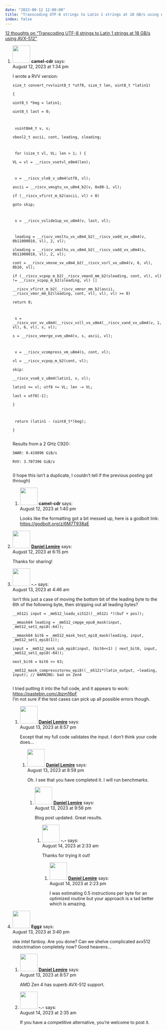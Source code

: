 ```yaml
---
date: "2023-08-12 12:00:00"
title: "Transcoding UTF-8 strings to Latin 1 strings at 18 GB/s using AVX-512"
index: false
---
```


[12 thoughts on &ldquo;Transcoding UTF-8 strings to Latin 1 strings at 18 GB/s using AVX-512&rdquo;](/lemire/blog/2023/08-12-transcoding-utf-8-strings-to-latin-1-strings-at-12-gb-s-using-avx-512)

<ol class="comment-list">
<li id="comment-653981" class="comment even thread-even depth-1 parent">
<div class="comment-author vcard">
<img alt src="https://secure.gravatar.com/avatar/6504fad0830c1dd03086ee35097cea11?s=56&#038;d=mm&#038;r=g" srcset="https://secure.gravatar.com/avatar/6504fad0830c1dd03086ee35097cea11?s=112&#038;d=mm&#038;r=g 2x" class="avatar avatar-56 photo" height="56" width="56" decoding="async" /> <b class="fn">camel-cdr</b> <span class="says">says:</span> </div>
<div class="comment-metadata"><time datetime="2023-08-12T13:34:17+00:00">August 12, 2023 at 1:34 pm</time></a> </div>
<div class="comment-content">
<p>I wrote a RVV version:</p>
<p><code>size_t convert_rvv(uint8_t *utf8, size_t len, uint8_t *latin1)<br/>
{<br/>
uint8_t *beg = latin1;<br/>
uint8_t last = 0;</p>
<p> vuint8m4_t v, s;<br/>
vbool2_t ascii, cont, leading, sleading;</p>
<p> for (size_t vl, VL; len &gt; 1; ) {<br/>
VL = vl = __riscv_vsetvl_e8m4(len);</p>
<p> v = __riscv_vle8_v_u8m4(utf8, vl);<br/>
ascii = __riscv_vmsgtu_vx_u8m4_b2(v, 0x80-1, vl);<br/>
if (__riscv_vfirst_m_b2(ascii, vl) &lt; 0)<br/>
goto skip;</p>
<p> s = __riscv_vslide1up_vx_u8m4(v, last, vl);</p>
<p> leading = __riscv_vmsltu_vx_u8m4_b2(__riscv_vadd_vx_u8m4(v, 0b11000010, vl), 2, vl);<br/>
sleading = __riscv_vmsltu_vx_u8m4_b2(__riscv_vadd_vx_u8m4(s, 0b11000010, vl), 2, vl);<br/>
cont = __riscv_vmsne_vx_u8m4_b2(__riscv_vsrl_vx_u8m4(v, 6, vl), 0b10, vl);<br/>
if (__riscv_vcpop_m_b2(__riscv_vmand_mm_b2(sleading, cont, vl), vl) != __riscv_vcpop_m_b2(sleading, vl) ||<br/>
__riscv_vfirst_m_b2(__riscv_vmnor_mm_b2(ascii, __riscv_vmor_mm_b2(leading, cont, vl), vl), vl) &gt;= 0)<br/>
return 0;</p>
<p> s = __riscv_vor_vv_u8m4(__riscv_vsll_vx_u8m4(__riscv_vand_vx_u8m4(v, 1, vl), 6, vl), s, vl);<br/>
s = __riscv_vmerge_vvm_u8m4(v, s, ascii, vl);</p>
<p> v = __riscv_vcompress_vm_u8m4(s, cont, vl);<br/>
vl = __riscv_vcpop_m_b2(cont, vl);<br/>
skip:<br/>
__riscv_vse8_v_u8m4(latin1, v, vl);<br/>
latin1 += vl; utf8 += VL; len -= VL;<br/>
last = utf8[-1];<br/>
}</p>
<p> return (latin1 - (uint8_t*)beg);<br/>
}<br/>
</code></p>
<p>Results from a 2 GHz C920:</p>
<p><code>SWAR: 0.419896 GiB/s<br/>
RVV: 3.707396 GiB/s<br/>
</code></p>
<p>(I hope this isn&rsquo;t a duplicate, I couldn&rsquo;t tell if the previous posting got through)</p>
</div>
<ol class="children">
<li id="comment-653983" class="comment odd alt depth-2">
<div class="comment-author vcard">
<img alt src="https://secure.gravatar.com/avatar/6504fad0830c1dd03086ee35097cea11?s=56&#038;d=mm&#038;r=g" srcset="https://secure.gravatar.com/avatar/6504fad0830c1dd03086ee35097cea11?s=112&#038;d=mm&#038;r=g 2x" class="avatar avatar-56 photo" height="56" width="56" decoding="async" /> <b class="fn">camel-cdr</b> <span class="says">says:</span> </div>
<div class="comment-metadata"><time datetime="2023-08-12T13:40:36+00:00">August 12, 2023 at 1:40 pm</time></a> </div>
<div class="comment-content">
<p>Looks like the formatting got a bit messed up, here is a godbolt link: <a href="https://godbolt.org/z/6M7T938aE" rel="nofollow ugc">https://godbolt.org/z/6M7T938aE</a></p>
</div>
</li>
</ol>
</li>
<li id="comment-653999" class="comment byuser comment-author-lemire bypostauthor even thread-odd thread-alt depth-1">
<div class="comment-author vcard">
<img alt src="https://secure.gravatar.com/avatar/2ca999bef9535950f5b84281a4dab006?s=56&#038;d=mm&#038;r=g" srcset="https://secure.gravatar.com/avatar/2ca999bef9535950f5b84281a4dab006?s=112&#038;d=mm&#038;r=g 2x" class="avatar avatar-56 photo" height="56" width="56" loading="lazy" decoding="async" /> <b class="fn"><a href="https://lemire.me/en/" class="url" rel="ugc">Daniel Lemire</a></b> <span class="says">says:</span> </div>
<div class="comment-metadata"><time datetime="2023-08-12T18:15:35+00:00">August 12, 2023 at 6:15 pm</time></a> </div>
<div class="comment-content">
<p>Thanks for sharing!</p>
</div>
</li>
<li id="comment-654030" class="comment odd alt thread-even depth-1 parent">
<div class="comment-author vcard">
<img alt src="https://secure.gravatar.com/avatar/e032576b53d842d4f5c510e0ec93e812?s=56&#038;d=mm&#038;r=g" srcset="https://secure.gravatar.com/avatar/e032576b53d842d4f5c510e0ec93e812?s=112&#038;d=mm&#038;r=g 2x" class="avatar avatar-56 photo" height="56" width="56" loading="lazy" decoding="async" /> <b class="fn">-.-</b> <span class="says">says:</span> </div>
<div class="comment-metadata"><time datetime="2023-08-13T04:46:44+00:00">August 13, 2023 at 4:46 am</time></a> </div>
<div class="comment-content">
<p>Isn&rsquo;t this just a case of moving the bottom bit of the leading byte to the 6th of the following byte, then stripping out all leading bytes?</p>
<p><code>__m512i input = _mm512_loadu_si512((__m512i *)(buf + pos));<br/>
__mmask64 leading = _mm512_cmpge_epu8_mask(input, _mm512_set1_epi8(-64));<br/>
__mmask64 bit6 = _mm512_mask_test_epi8_mask(leading, input, _mm512_set1_epi8(1));<br/>
input = _mm512_mask_sub_epi8(input, (bit6&lt;&lt;1) | next_bit6, input, _mm512_set1_epi8(-64));<br/>
next_bit6 = bit6 &gt;&gt; 63;<br/>
_mm512_mask_compressstoreu_epi8((__m512i*)latin_output, ~leading, input); // WARNING: bad on Zen4<br/>
</code></p>
<p>I tried putting it into the full code, and it appears to work: <a href="https://pastebin.com/Jbzm16pF" rel="nofollow ugc">https://pastebin.com/Jbzm16pF</a><br/>
I&rsquo;m not sure if the test cases can pick up all possible errors though.</p>
</div>
<ol class="children">
<li id="comment-654056" class="comment byuser comment-author-lemire bypostauthor even depth-2 parent">
<div class="comment-author vcard">
<img alt src="https://secure.gravatar.com/avatar/2ca999bef9535950f5b84281a4dab006?s=56&#038;d=mm&#038;r=g" srcset="https://secure.gravatar.com/avatar/2ca999bef9535950f5b84281a4dab006?s=112&#038;d=mm&#038;r=g 2x" class="avatar avatar-56 photo" height="56" width="56" loading="lazy" decoding="async" /> <b class="fn"><a href="https://lemire.me/en/" class="url" rel="ugc">Daniel Lemire</a></b> <span class="says">says:</span> </div>
<div class="comment-metadata"><time datetime="2023-08-13T20:57:10+00:00">August 13, 2023 at 8:57 pm</time></a> </div>
<div class="comment-content">
<p>Except that my full code validates the input. I don&rsquo;t think your code does&#8230;</p>
</div>
<ol class="children">
<li id="comment-654058" class="comment byuser comment-author-lemire bypostauthor odd alt depth-3 parent">
<div class="comment-author vcard">
<img alt src="https://secure.gravatar.com/avatar/2ca999bef9535950f5b84281a4dab006?s=56&#038;d=mm&#038;r=g" srcset="https://secure.gravatar.com/avatar/2ca999bef9535950f5b84281a4dab006?s=112&#038;d=mm&#038;r=g 2x" class="avatar avatar-56 photo" height="56" width="56" loading="lazy" decoding="async" /> <b class="fn"><a href="https://lemire.me/en/" class="url" rel="ugc">Daniel Lemire</a></b> <span class="says">says:</span> </div>
<div class="comment-metadata"><time datetime="2023-08-13T20:59:52+00:00">August 13, 2023 at 8:59 pm</time></a> </div>
<div class="comment-content">
<p>Oh. I see that you have completed it. I will run benchmarks.</p>
</div>
<ol class="children">
<li id="comment-654059" class="comment byuser comment-author-lemire bypostauthor even depth-4 parent">
<div class="comment-author vcard">
<img alt src="https://secure.gravatar.com/avatar/2ca999bef9535950f5b84281a4dab006?s=56&#038;d=mm&#038;r=g" srcset="https://secure.gravatar.com/avatar/2ca999bef9535950f5b84281a4dab006?s=112&#038;d=mm&#038;r=g 2x" class="avatar avatar-56 photo" height="56" width="56" loading="lazy" decoding="async" /> <b class="fn"><a href="https://lemire.me/en/" class="url" rel="ugc">Daniel Lemire</a></b> <span class="says">says:</span> </div>
<div class="comment-metadata"><time datetime="2023-08-13T21:56:04+00:00">August 13, 2023 at 9:56 pm</time></a> </div>
<div class="comment-content">
<p>Blog post updated. Great results.</p>
</div>
<ol class="children">
<li id="comment-654063" class="comment odd alt depth-5 parent">
<div class="comment-author vcard">
<img alt src="https://secure.gravatar.com/avatar/e032576b53d842d4f5c510e0ec93e812?s=56&#038;d=mm&#038;r=g" srcset="https://secure.gravatar.com/avatar/e032576b53d842d4f5c510e0ec93e812?s=112&#038;d=mm&#038;r=g 2x" class="avatar avatar-56 photo" height="56" width="56" loading="lazy" decoding="async" /> <b class="fn">-.-</b> <span class="says">says:</span> </div>
<div class="comment-metadata"><time datetime="2023-08-14T02:33:48+00:00">August 14, 2023 at 2:33 am</time></a> </div>
<div class="comment-content">
<p>Thanks for trying it out!</p>
</div>
<ol class="children">
<li id="comment-654078" class="comment byuser comment-author-lemire bypostauthor even depth-6">
<div class="comment-author vcard">
<img alt src="https://secure.gravatar.com/avatar/2ca999bef9535950f5b84281a4dab006?s=56&#038;d=mm&#038;r=g" srcset="https://secure.gravatar.com/avatar/2ca999bef9535950f5b84281a4dab006?s=112&#038;d=mm&#038;r=g 2x" class="avatar avatar-56 photo" height="56" width="56" loading="lazy" decoding="async" /> <b class="fn"><a href="https://lemire.me/en/" class="url" rel="ugc">Daniel Lemire</a></b> <span class="says">says:</span> </div>
<div class="comment-metadata"><time datetime="2023-08-14T14:23:43+00:00">August 14, 2023 at 2:23 pm</time></a> </div>
<div class="comment-content">
<p>I was estimating 0.5 instructions per byte for an optimized routine but your approach is a tad better which is amazing.</p>
</div>
</li>
</ol>
</li>
</ol>
</li>
</ol>
</li>
</ol>
</li>
</ol>
</li>
<li id="comment-654051" class="comment odd alt thread-odd thread-alt depth-1 parent">
<div class="comment-author vcard">
<img alt src="https://secure.gravatar.com/avatar/6379da1a289c548ef8208f8cae08d8bd?s=56&#038;d=mm&#038;r=g" srcset="https://secure.gravatar.com/avatar/6379da1a289c548ef8208f8cae08d8bd?s=112&#038;d=mm&#038;r=g 2x" class="avatar avatar-56 photo" height="56" width="56" loading="lazy" decoding="async" /> <b class="fn">Eggz</b> <span class="says">says:</span> </div>
<div class="comment-metadata"><time datetime="2023-08-13T15:40:21+00:00">August 13, 2023 at 3:40 pm</time></a> </div>
<div class="comment-content">
<p>oke intel fanboy. Are you done? Can we shelve complicated avx512 indoctrination completely now? Good heavens&#8230;</p>
</div>
<ol class="children">
<li id="comment-654057" class="comment byuser comment-author-lemire bypostauthor even depth-2">
<div class="comment-author vcard">
<img alt src="https://secure.gravatar.com/avatar/2ca999bef9535950f5b84281a4dab006?s=56&#038;d=mm&#038;r=g" srcset="https://secure.gravatar.com/avatar/2ca999bef9535950f5b84281a4dab006?s=112&#038;d=mm&#038;r=g 2x" class="avatar avatar-56 photo" height="56" width="56" loading="lazy" decoding="async" /> <b class="fn"><a href="https://lemire.me/en/" class="url" rel="ugc">Daniel Lemire</a></b> <span class="says">says:</span> </div>
<div class="comment-metadata"><time datetime="2023-08-13T20:57:30+00:00">August 13, 2023 at 8:57 pm</time></a> </div>
<div class="comment-content">
<p>AMD Zen 4 has superb AVX-512 support.</p>
</div>
</li>
<li id="comment-654064" class="comment odd alt depth-2">
<div class="comment-author vcard">
<img alt src="https://secure.gravatar.com/avatar/e032576b53d842d4f5c510e0ec93e812?s=56&#038;d=mm&#038;r=g" srcset="https://secure.gravatar.com/avatar/e032576b53d842d4f5c510e0ec93e812?s=112&#038;d=mm&#038;r=g 2x" class="avatar avatar-56 photo" height="56" width="56" loading="lazy" decoding="async" /> <b class="fn">-.-</b> <span class="says">says:</span> </div>
<div class="comment-metadata"><time datetime="2023-08-14T02:35:32+00:00">August 14, 2023 at 2:35 am</time></a> </div>
<div class="comment-content">
<p>If you have a competitive alternative, you&rsquo;re welcome to post it.</p>
</div>
</li>
</ol>
</li>
</ol>
